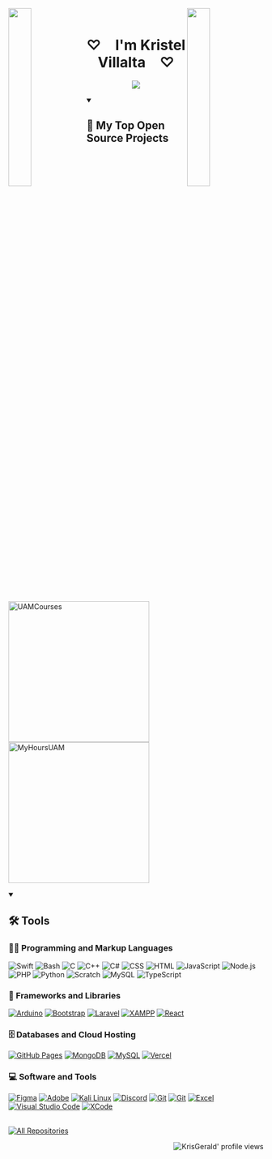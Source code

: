 <img align="left" src="https://user-images.githubusercontent.com/65187002/144930161-2f783401-8d27-4fdf-a2f7-cc0ba32f1f1f.gif" width="30%" style="display:inline;"><img align="right" src="https://user-images.githubusercontent.com/65187002/144930161-2f783401-8d27-4fdf-a2f7-cc0ba32f1f1f.gif" width="30%" style="display:inline;">
<br>
<p align="center">
    <h1 align="center">♡&emsp;I'm Kristel Villalta&emsp;♡</h1>
</p>
<p align="center">
    <img src="https://readme-typing-svg.herokuapp.com/?lines=System+Engineering+Student;Always+learning+new+things!!;Have+a+look+around!&font=Fira%20Code&color=%23D62F79&center=true&width=280&height=50">
</p>
<details open> 
  <summary><h2>📘 My Top Open Source Projects</h2></summary>

  <p align="left">
    <a href="https://github.com/KrisGerald02/UAMCourses"><img width="278" src="https://denvercoder1-github-readme-stats.vercel.app/api/pin/?username=KrisGerald02&repo=UAMCourses&theme=react&bg_color=1F222E&title_color=F75C7E&hide_border=true&icon_color=F8D866&show_icons=false" alt="UAMCourses">
    </a>
    <a href="https://github.com/KrisGerald02/MyHoursUAM">
      <img width="278" src="https://denvercoder1-github-readme-stats.vercel.app/api/pin/?username=KrisGerald02&repo=MyHoursUAM&theme=react&bg_color=1F222E&title_color=F75C7E&hide_border=true&icon_color=F8D866&show_icons=false" alt="MyHoursUAM">
    </a>
  </p>
</details>

<details open> 
  <summary><h2>🛠️ Tools</h2></summary>
  <!-- Some badges are from https://github.com/Ileriayo/markdown-badges -->

  <h3>👨‍💻 Programming and Markup Languages</h3>

  <p>
     <a><img alt="Swift" src="https://img.shields.io/badge/Swift-E34F26.svg?logo=swift&logoColor=white"></a>
      <a><img alt="Bash" src="https://img.shields.io/badge/Bash-121011.svg?logo=gnu-bash&logoColor=white"></a>
      <a><img alt="C" src="https://custom-icon-badges.demolab.com/badge/C-03599C.svg?logo=c-in-hexagon&logoColor=white"></a>
      <a><img alt="C++" src="https://custom-icon-badges.demolab.com/badge/C++-9C033A.svg?logo=cpp2&logoColor=white"></a>
      <a><img alt="C#" src="https://custom-icon-badges.demolab.com/badge/C%23-68217A.svg?logo=cs2&logoColor=white"></a>
      <a><img alt="CSS" src="https://img.shields.io/badge/CSS-1572B6.svg?logo=css3&logoColor=white"></a>
      <a><img alt="HTML" src="https://img.shields.io/badge/HTML-E34F26.svg?logo=html5&logoColor=white"></a>
      <a><img alt="JavaScript" src="https://img.shields.io/badge/JavaScript-F7DF1E.svg?logo=javascript&logoColor=black"></a>
      <a><img alt="Node.js" src="https://img.shields.io/badge/Node.js-43853D.svg?logo=node.js&logoColor=white"></a>
      <a><img alt="PHP" src="https://img.shields.io/badge/PHP-777BB4.svg?logo=php&logoColor=white"></a>
      <a><img alt="Python" src="https://img.shields.io/badge/Python-14354C.svg?logo=python&logoColor=white"></a>
      <a><img alt="Scratch" src="https://img.shields.io/badge/Scratch-4D97FF.svg?logo=scratch&logoColor=white"></a>
      <a><img alt="MySQL" src="https://custom-icon-badges.demolab.com/badge/MySQL-025E8C.svg?logo=database&logoColor=white"></a>
     <a><img alt="TypeScript" src="https://img.shields.io/badge/TypeScript-007ACC.svg?logo=typescript&logoColor=white"></a>
  </p>

  <h3>🧰 Frameworks and Libraries</h3>

  <p>
      <a href="#"><img alt="Arduino" src="https://img.shields.io/badge/-Arduino-00979D?logo=Arduino&logoColor=white"></a>
      <a href="#"><img alt="Bootstrap" src="https://img.shields.io/badge/Bootstrap-7952B3.svg?logo=bootstrap&logoColor=white"></a>
      <a href="#"><img alt="Laravel" src="https://img.shields.io/badge/-Laravel-9C033A?logo=Laravel&logoColor=white"></a>
      <a href="#"><img alt="XAMPP" src="https://img.shields.io/badge/-XAMPP-E34F26?logo=XAMPP&logoColor=white"></a>
      <a href="#"><img alt="React" src="https://img.shields.io/badge/React-20232a.svg?logo=react&logoColor=%2361DAFB"></a>
  </p>

  <h3>🗄️ Databases and Cloud Hosting</h3>

  <p>
      <a href="#"><img alt="GitHub Pages" src="https://img.shields.io/badge/GitHub%20Pages-327FC7.svg?logo=github&logoColor=white"></a>
      <a href="#"><img alt="MongoDB" src ="https://img.shields.io/badge/MongoDB-4ea94b.svg?logo=mongodb&logoColor=white"></a>
      <a href="#"><img alt="MySQL" src="https://img.shields.io/badge/MySQL-00f.svg?logo=mysql&logoColor=white"></a>
      <a href="#"><img alt="Vercel" src="https://img.shields.io/badge/Vercel-000000.svg?logo=vercel&logoColor=white"></a>
  </p>

  <h3>💻 Software and Tools</h3>

  <p>
      <a href="#"><img alt="Figma" src="https://img.shields.io/badge/Figma-5865F2.svg?logo=figma&logoColor=white"></a>
      <a href="#"><img alt="Adobe" src="https://img.shields.io/badge/Adobe-FF0000.svg?logo=adobe&logoColor=white"></a>
<a href="#"><img alt="Kali Linux" src="https://img.shields.io/badge/Kali%20Linux-557C8B.svg?logo=kali-linux&logoColor=white"></a>
      <a href="#"><img alt="Discord" src="https://img.shields.io/badge/-Discord-5865F2.svg?logo=discord&logoColor=white"></a>
      <a href="#"><img alt="Git" src="https://img.shields.io/badge/Git-F05033.svg?logo=git&logoColor=white"></a>
     <a href="#"><img alt="Git" src="https://img.shields.io/badge/PowerBI-F7DF1E.svg?logo=Power&20BIlogoColor=white"></a>
      <a href="#"><img alt="Excel" src="https://img.shields.io/badge/Excel-34A853.svg?logo=excel%20&logoColor=white"></a>
      <a href="#"><img alt="Visual Studio Code" src="https://img.shields.io/badge/Visual%20Studio%20Code-0078d7.svg?logo=visual-studio-code&logoColor=white"></a>
    <a href="#"><img alt="XCode" src="https://img.shields.io/badge/XCode-1793D1.svg?logo=xcode&logoColor=white"></a>
  </p>

   <br>
    <a href="https://github.com/KrisGerald02?tab=repositories"><img alt="All Repositories" title="All Repositories" src="https://custom-icon-badges.demolab.com/badge/-Click%20Here%20For%20All%20My%20Repos-1F222E?style=for-the-badge&logoColor=white&logo=repo"/></a>

<p align="right">
  <img src="https://komarev.com/ghpvc/?username=KrisGerald02&label=Profile%20views&color=f75c7e&style=for-the-badge&color=f75c7e" alt="KrisGerald' profile views" />
</p>

    
</details>

